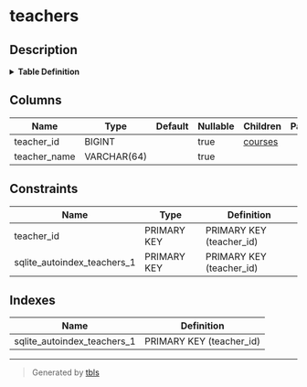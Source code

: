 # teachers

## Description

<details>
<summary><strong>Table Definition</strong></summary>

```sql
CREATE TABLE teachers (
  teacher_id BIGINT PRIMARY KEY
  , teacher_name VARCHAR(64)
)
```

</details>

## Columns

| Name | Type | Default | Nullable | Children | Parents | Comment |
| ---- | ---- | ------- | -------- | -------- | ------- | ------- |
| teacher_id | BIGINT |  | true | [courses](courses.md) |  |  |
| teacher_name | VARCHAR(64) |  | true |  |  |  |

## Constraints

| Name | Type | Definition |
| ---- | ---- | ---------- |
| teacher_id | PRIMARY KEY | PRIMARY KEY (teacher_id) |
| sqlite_autoindex_teachers_1 | PRIMARY KEY | PRIMARY KEY (teacher_id) |

## Indexes

| Name | Definition |
| ---- | ---------- |
| sqlite_autoindex_teachers_1 | PRIMARY KEY (teacher_id) |

---

> Generated by [tbls](https://github.com/k1LoW/tbls)
